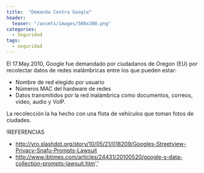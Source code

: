 ```yaml
---
title:  "Demanda Contra Google"
header:
  teaser: "/assets/images/500x300.png"
categories: 
  - Seguridad
tags:
  - seguridad
---
```



El 17.May.2010, Google fue demandado por ciudadanos de Oregon (EU) por recolectar datos de redes inalámbricas entre los que pueden estar:

* Nombre de red elegido por usuario
* Números MAC del hardware de redes
* Datos transmitidos por la red inalámbrica como documentos, correos, video, audio y VoIP.

La recolección la ha hecho con una flota de vehículos que toman fotos de ciudades. 

!REFERENCIAS

* http://yro.slashdot.org/story/10/05/21/018209/Googles-Streetview-Privacy-Snafu-Prompts-Lawsuit
* http://www.ibtimes.com/articles/24431/20100520/google-s-data-collection-prompts-lawsuit.htm','

